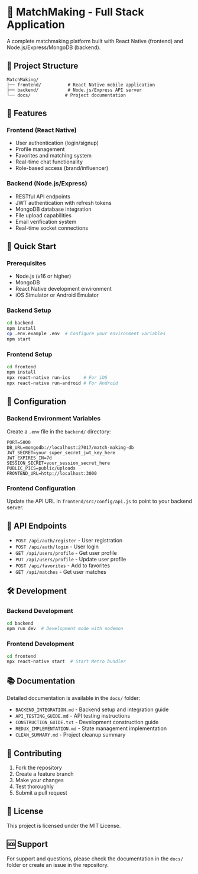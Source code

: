 # 🚀 MatchMaking - Full Stack Application

A complete matchmaking platform built with React Native (frontend) and Node.js/Express/MongoDB (backend).

## 📁 Project Structure

```
MatchMaking/
├── frontend/          # React Native mobile application
├── backend/           # Node.js/Express API server
└── docs/             # Project documentation
```

## 🎯 Features

### Frontend (React Native)
- User authentication (login/signup)
- Profile management
- Favorites and matching system
- Real-time chat functionality
- Role-based access (brand/influencer)

### Backend (Node.js/Express)
- RESTful API endpoints
- JWT authentication with refresh tokens
- MongoDB database integration
- File upload capabilities
- Email verification system
- Real-time socket connections

## 🚀 Quick Start

### Prerequisites
- Node.js (v16 or higher)
- MongoDB
- React Native development environment
- iOS Simulator or Android Emulator

### Backend Setup
```bash
cd backend
npm install
cp .env.example .env  # Configure your environment variables
npm start
```

### Frontend Setup
```bash
cd frontend
npm install
npx react-native run-ios     # For iOS
npx react-native run-android # For Android
```

## 🔧 Configuration

### Backend Environment Variables
Create a `.env` file in the `backend/` directory:
```env
PORT=5000
DB_URL=mongodb://localhost:27017/match-making-db
JWT_SECRET=your_super_secret_jwt_key_here
JWT_EXPIRES_IN=7d
SESSION_SECRET=your_session_secret_here
PUBLIC_PICS=public/uploads
FRONTEND_URL=http://localhost:3000
```

### Frontend Configuration
Update the API URL in `frontend/src/config/api.js` to point to your backend server.

## 📱 API Endpoints

- `POST /api/auth/register` - User registration
- `POST /api/auth/login` - User login
- `GET /api/users/profile` - Get user profile
- `PUT /api/users/profile` - Update user profile
- `POST /api/favorites` - Add to favorites
- `GET /api/matches` - Get user matches

## 🛠️ Development

### Backend Development
```bash
cd backend
npm run dev  # Development mode with nodemon
```

### Frontend Development
```bash
cd frontend
npx react-native start  # Start Metro bundler
```

## 📚 Documentation

Detailed documentation is available in the `docs/` folder:
- `BACKEND_INTEGRATION.md` - Backend setup and integration guide
- `API_TESTING_GUIDE.md` - API testing instructions
- `CONSTRUCTION_GUIDE.txt` - Development construction guide
- `REDUX_IMPLEMENTATION.md` - State management implementation
- `CLEAN_SUMMARY.md` - Project cleanup summary

## 🤝 Contributing

1. Fork the repository
2. Create a feature branch
3. Make your changes
4. Test thoroughly
5. Submit a pull request

## 📄 License

This project is licensed under the MIT License.

## 🆘 Support

For support and questions, please check the documentation in the `docs/` folder or create an issue in the repository.
